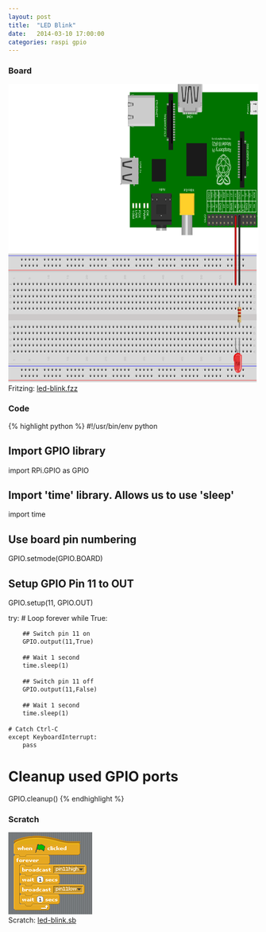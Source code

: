 ```yaml
---
layout: post
title:  "LED Blink"
date:   2014-03-10 17:00:00
categories: raspi gpio
---
```


### Board

<img src="/images/led-blink_Steckplatine.svg" width="800" height="600" alt="bread board" /><br />
Fritzing: [led-blink.fzz](/images/fritzing/led-blink.fzz)

### Code

{% highlight python %}
#!/usr/bin/env python

## Import GPIO library
import RPi.GPIO as GPIO

## Import 'time' library. Allows us to use 'sleep'
import time

## Use board pin numbering
GPIO.setmode(GPIO.BOARD)

## Setup GPIO Pin 11 to OUT
GPIO.setup(11, GPIO.OUT)

try:
	# Loop forever
    while True:

		## Switch pin 11 on
		GPIO.output(11,True)

		## Wait 1 second
		time.sleep(1)

		## Switch pin 11 off
		GPIO.output(11,False)

		## Wait 1 second
		time.sleep(1)

	# Catch Ctrl-C
	except KeyboardInterrupt:
		pass

# Cleanup used GPIO ports
GPIO.cleanup()
{% endhighlight %}

### Scratch

<img src="/images/scratch/led-blink.png" alt="Scratch script" /><br />
Scratch: [led-blink.sb](/images/scratch/led-blink.sb)
